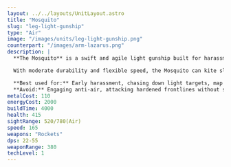 ```yaml
---
layout: ../../layouts/UnitLayout.astro
title: "Mosquito"
slug: "leg-light-gunship"
type: "Air"
image: "/images/units/leg-light-gunship.png"
counterpart: "/images/arm-lazarus.png"
description: |
  **The Mosquito** is a swift and agile light gunship built for harassment and anti-light duties. Armed with short-range rockets, it excels at striking exposed constructors, fleeing skirmishers, or clustered enemy scouts — especially where ground units can’t reach.

  With moderate durability and flexible speed, the Mosquito can kite slower units and pressure expansions with ease. However, it is vulnerable to AA fire and should not be used in frontal assaults. Think of it as a flying scalpel: dangerous in open skies, fragile in dense AA fields.

  **Best used for:** Early harassment, chasing down light targets, map presence  
  **Avoid:** Engaging anti-air, attacking hardened frontlines without support
metalCost: 110
energyCost: 2000
buildTime: 4000
health: 415
sightRange: 520/780(Air)
speed: 165
weapons: "Rockets"
dps: 22-55
weaponRange: 380
techLevel: 1
---
```

